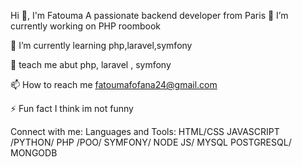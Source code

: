 Hi 👋, I'm Fatouma
A passionate backend developer from Paris
🔭 I’m currently working on PHP roombook

🌱 I’m currently learning php,laravel,symfony

💬 teach me abut php, laravel , symfony

📫 How to reach me fatoumafofana24@gmail.com

⚡ Fun fact I think im not funny

Connect with me:
Languages and Tools:
HTML/CSS JAVASCRIPT /PYTHON/ PHP /POO/ SYMFONY/ NODE JS/ MYSQL POSTGRESQL/ MONGODB
<!---
FatoumaF/FatoumaF is a ✨ special ✨ repository because its `README.md` (this file) appears on your GitHub profile.
You can click the Preview link to take a look at your changes.
--->
